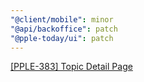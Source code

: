 ```yaml
---
"@client/mobile": minor
"@api/backoffice": patch
"@pple-today/ui": patch
---
```


[[PPLE-383] Topic Detail Page](https://linear.app/snts/issue/PPLE-383/topic-detail-page)
